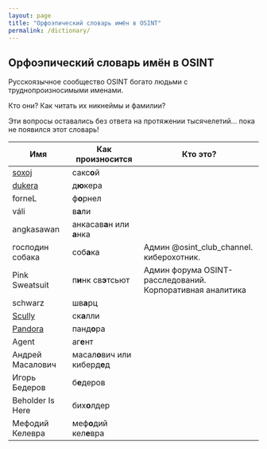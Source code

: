 ```yaml
---
layout: page
title: "Орфоэпический словарь имён в OSINT"
permalink: /dictionary/
---
```


## Орфоэпический словарь имён в OSINT

Русскоязычное сообщество OSINT богато людьми с труднопроизносимыми именами.

Кто они? Как читать их никнеймы и фамилии?

Эти вопросы оставались без ответа на протяжении тысячелетий...
пока не появился этот словарь!

| Имя         | Как произносится | Кто это? | 
| ----------- | ---------------- |--------- | 
| [soxoj](https://github.com/soxoj)       | сакс**о**й       | 
| [dukera](https://t.me/dukera_ch)      | д**ю**кера       | 
| forneL      | ф**о**рнел       |          |    
| váli        | в**а**ли         |          |    
| angkasawan  | анкасав**а**н или **а**нка  |
| господин собака | соб**а**ка   | Админ @osint_club_channel. киберохотник. | 
| Pink Sweatsuit | п**и**нк св**э**тсьют | Админ форума OSINT-расследований. Корпоративная аналитика |
| schwarz     | шв**а**рц        |          |
| [Scully](https://t.me/bsbjs7283i38jsiwkwkz)| ск**а**лли | | 
| [Pandora](https://t.me/pandora_intelligence)     |  панд**о**ра       |          |
| Agent       | аг**е**нт        |          |    
| Андрей Масалович | масал**о**вич или киберд**е**д |
| Игорь Бедеров    | б**е**деров  |         |    
| Beholder Is Here | бих**о**лдер |         |
| Мефодий Келевра  | меф**о**дий кел**е**вра |     |

